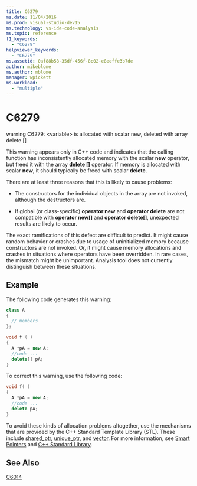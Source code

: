 ```yaml
---
title: C6279
ms.date: 11/04/2016
ms.prod: visual-studio-dev15
ms.technology: vs-ide-code-analysis
ms.topic: reference
f1_keywords:
  - "C6279"
helpviewer_keywords:
  - "C6279"
ms.assetid: 0af88b58-35df-456f-8c02-e8eeffe3b7de
author: mikeblome
ms.author: mblome
manager: wpickett
ms.workload:
  - "multiple"
---
```

# C6279
warning C6279: \<variable> is allocated with scalar new, deleted with array delete []

 This warning appears only in C++ code and indicates that the calling function has inconsistently allocated memory with the scalar **new** operator, but freed it with the array **delete []** operator. If memory is allocated with scalar **new**, it should typically be freed with scalar **delete**.

 There are at least three reasons that this is likely to cause problems:

-   The constructors for the individual objects in the array are not invoked, although the destructors are.

-   If global (or class-specific) **operator new** and **operator delete** are not compatible with **operator new[]** and **operator delete[]**, unexpected results are likely to occur.

 The exact ramifications of this defect are difficult to predict. It might cause random behavior or crashes due to usage of uninitialized memory because constructors are not invoked. Or, it might cause memory allocations and crashes in situations where operators have been overridden. In rare cases, the mismatch might be unimportant. Analysis tool does not currently distinguish between these situations.

## Example
 The following code generates this warning:

```cpp
class A
{
  // members
};

void f ( )
{
  A *pA = new A;
  //code ...
  delete[] pA;
}
```

 To correct this warning, use the following code:

```cpp
void f( )
{
  A *pA = new A;
  //code ...
  delete pA;
}
```

 To avoid these kinds of allocation problems altogether, use the mechanisms that are provided by the C++ Standard Template Library (STL). These include [shared_ptr](/cpp/standard-library/shared-ptr-class), [unique_ptr](/cpp/standard-library/unique-ptr-class), and [vector](/cpp/standard-library/vector). For more information, see [Smart Pointers](/cpp/cpp/smart-pointers-modern-cpp) and [C++ Standard Library](/cpp/standard-library/cpp-standard-library-reference).

## See Also
 [C6014](../code-quality/c6014.md)
